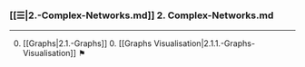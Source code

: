 ### [[☰|2.-Complex-Networks.md]] 2. Complex-Networks.md
---
0. [[Graphs|2.1.-Graphs]]
    0. [[Graphs Visualisation|2.1.1.-Graphs-Visualisation]] ⚑
